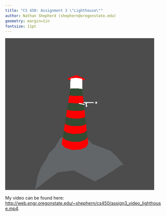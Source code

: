 ```yaml
---
title: "CS 450: Assignment 3 \"Lighthouse\""
author: Nathan Shepherd (shephern@oregonstate.edu)
geometry: margin=1in
fontsize: 11pt
---
```


![Something](./img/lighthouse.png)


My video can be found here: http://web.engr.oregonstate.edu/~shephern/cs450/assign3_video_lighthouse.mp4.

